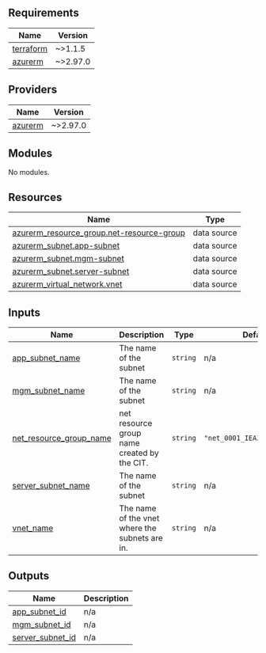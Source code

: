 <!-- BEGIN_TF_DOCS -->
## Requirements

| Name | Version |
|------|---------|
| <a name="requirement_terraform"></a> [terraform](#requirement\_terraform) | ~>1.1.5 |
| <a name="requirement_azurerm"></a> [azurerm](#requirement\_azurerm) | ~>2.97.0 |

## Providers

| Name | Version |
|------|---------|
| <a name="provider_azurerm"></a> [azurerm](#provider\_azurerm) | ~>2.97.0 |

## Modules

No modules.

## Resources

| Name | Type |
|------|------|
| [azurerm_resource_group.net-resource-group](https://registry.terraform.io/providers/hashicorp/azurerm/latest/docs/data-sources/resource_group) | data source |
| [azurerm_subnet.app-subnet](https://registry.terraform.io/providers/hashicorp/azurerm/latest/docs/data-sources/subnet) | data source |
| [azurerm_subnet.mgm-subnet](https://registry.terraform.io/providers/hashicorp/azurerm/latest/docs/data-sources/subnet) | data source |
| [azurerm_subnet.server-subnet](https://registry.terraform.io/providers/hashicorp/azurerm/latest/docs/data-sources/subnet) | data source |
| [azurerm_virtual_network.vnet](https://registry.terraform.io/providers/hashicorp/azurerm/latest/docs/data-sources/virtual_network) | data source |

## Inputs

| Name | Description | Type | Default | Required |
|------|-------------|------|---------|:--------:|
| <a name="input_app_subnet_name"></a> [app\_subnet\_name](#input\_app\_subnet\_name) | The name of the subnet | `string` | n/a | yes |
| <a name="input_mgm_subnet_name"></a> [mgm\_subnet\_name](#input\_mgm\_subnet\_name) | The name of the subnet | `string` | n/a | yes |
| <a name="input_net_resource_group_name"></a> [net\_resource\_group\_name](#input\_net\_resource\_group\_name) | net resource group name created by the CIT. | `string` | `"net_0001_IEAZU01_prod_rg"` | no |
| <a name="input_server_subnet_name"></a> [server\_subnet\_name](#input\_server\_subnet\_name) | The name of the subnet | `string` | n/a | yes |
| <a name="input_vnet_name"></a> [vnet\_name](#input\_vnet\_name) | The name of the vnet where the subnets are in. | `string` | n/a | yes |

## Outputs

| Name | Description |
|------|-------------|
| <a name="output_app_subnet_id"></a> [app\_subnet\_id](#output\_app\_subnet\_id) | n/a |
| <a name="output_mgm_subnet_id"></a> [mgm\_subnet\_id](#output\_mgm\_subnet\_id) | n/a |
| <a name="output_server_subnet_id"></a> [server\_subnet\_id](#output\_server\_subnet\_id) | n/a |
<!-- END_TF_DOCS -->